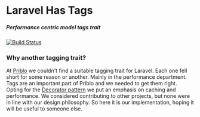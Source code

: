 # Laravel Has Tags
##### Performance centric model tags trait
[![Build Status](https://travis-ci.org/Priblo/Laravel-Has-Tags.svg?branch=master)](https://travis-ci.org/Priblo/Laravel-Has-Tags)


### Why another tagging trait?
At [Priblo](https://www.priblo.com) we couldn't find a suitable tagging trait for Laravel. Each one fell short for some reason or another. Mainly in the performance department.
Tags are an important part of Priblo and we needed to get them right. Opting for the [Decorator pattern](https://en.wikipedia.org/wiki/Decorator_pattern) we put an emphasis on caching and performance.
We considered contributing to other projects, but none were in line with our design philosophy. So here it is our implementation, hoping it will be useful to someone else.
